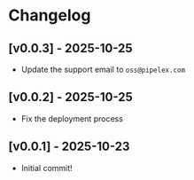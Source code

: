 # Changelog

## [v0.0.3] - 2025-10-25

- Update the support email to `oss@pipelex.com`

## [v0.0.2] - 2025-10-25

- Fix the deployment process

## [v0.0.1] - 2025-10-23

- Initial commit!
